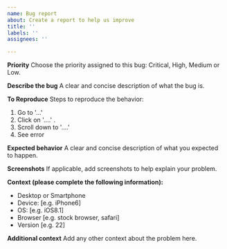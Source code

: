 ```yaml
---
name: Bug report
about: Create a report to help us improve
title: ''
labels: ''
assignees: ''

---
```


**Priority**
 Choose the priority assigned to this bug: Critical, High, Medium or Low.

**Describe the bug**
A clear and concise description of what the bug is.

**To Reproduce**
Steps to reproduce the behavior:
1. Go to '...'
2. Click on '....' .
3. Scroll down to '....'
4. See error

**Expected behavior**
A clear and concise description of what you expected to happen.

**Screenshots**
If applicable, add screenshots to help explain your problem.

**Context (please complete the following information):**
 - Desktop or Smartphone 
 - Device: [e.g. iPhone6]
 - OS: [e.g. iOS8.1]
 - Browser [e.g. stock browser, safari]
 - Version [e.g. 22]

**Additional context**
Add any other context about the problem here.
